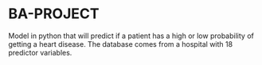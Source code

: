 # BA-PROJECT
Model in python that will predict if a patient has a high or low probability of getting a heart disease. The database comes from a hospital with 18 predictor variables.
